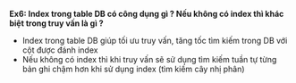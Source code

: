 **Ex6: Index trong table DB có công dụng gì ? Nếu không có index thì khác biệt trong truy vấn là gì ?**
- Index trong table DB giúp tối ưu truy vấn, tăng tốc tìm kiếm trong DB với cột được đánh index
- Nếu không có index thì khi truy vấn sẽ sử dụng tìm kiếm tuần tự từng bản ghi chậm hơn khi sử dụng index (tìm kiếm cây nhị phân)

